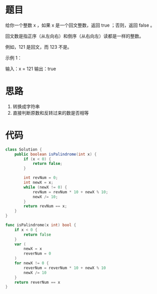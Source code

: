# 题目

给你一个整数 x ，如果 x 是一个回文整数，返回 true ；否则，返回 false 。

回文数是指正序（从左向右）和倒序（从右向左）读都是一样的整数。

例如，121 是回文，而 123 不是。

示例 1：

输入：x = 121
输出：true

# 思路

1. 转换成字符串
2. 直接判断原数和反转过来的数是否相等

# 代码

```java
class Solution {
    public boolean isPalindrome(int x) {
        if (x < 0) {
            return false;
        }

        int revNum = 0;
        int newX = x;
        while (newX != 0) {
            revNum = revNum * 10 + newX % 10;
            newX /= 10;
        }
        return revNum == x;
    }
}
```

```go
func isPalindrome(x int) bool {
    if x < 0 {
        return false
    }
    var (
        newX = x
        reverNum = 0
    )
    for newX != 0 {
        reverNum = reverNum * 10 + newX % 10
        newX /= 10
    }
    return reverNum == x
}
```



